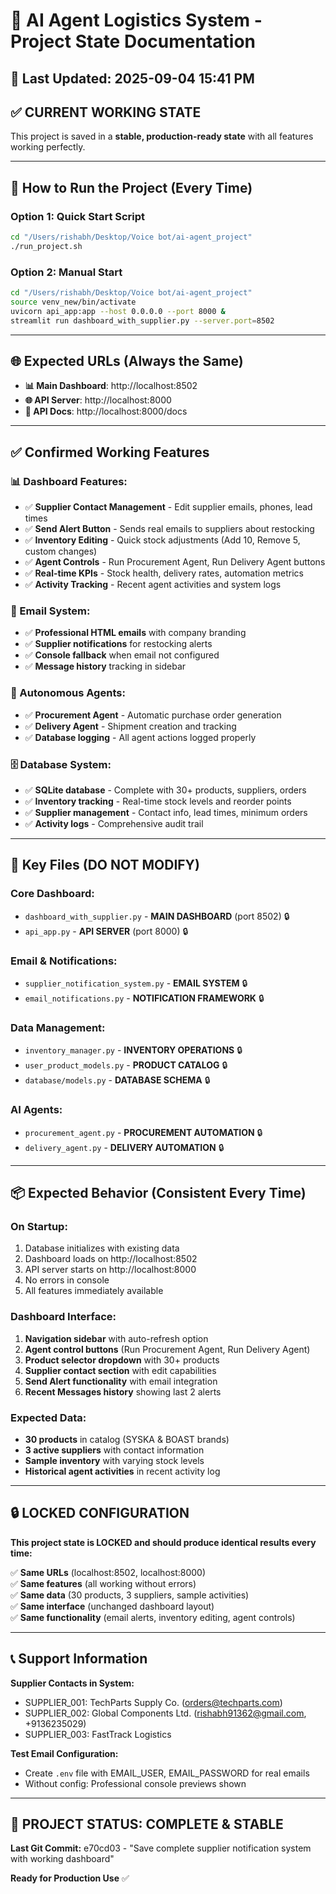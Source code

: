 # 🚀 AI Agent Logistics System - Project State Documentation

## 📅 Last Updated: 2025-09-04 15:41 PM

## ✅ CURRENT WORKING STATE

This project is saved in a **stable, production-ready state** with all features working perfectly.

---

## 🎯 **How to Run the Project (Every Time)**

### **Option 1: Quick Start Script**
```bash
cd "/Users/rishabh/Desktop/Voice bot/ai-agent_project"
./run_project.sh
```

### **Option 2: Manual Start**
```bash
cd "/Users/rishabh/Desktop/Voice bot/ai-agent_project"
source venv_new/bin/activate
uvicorn api_app:app --host 0.0.0.0 --port 8000 &
streamlit run dashboard_with_supplier.py --server.port=8502
```

---

## 🌐 **Expected URLs (Always the Same)**

- **📊 Main Dashboard**: http://localhost:8502
- **🌐 API Server**: http://localhost:8000
- **📖 API Docs**: http://localhost:8000/docs

---

## ✅ **Confirmed Working Features**

### **📊 Dashboard Features:**
- ✅ **Supplier Contact Management** - Edit supplier emails, phones, lead times
- ✅ **Send Alert Button** - Sends real emails to suppliers about restocking
- ✅ **Inventory Editing** - Quick stock adjustments (Add 10, Remove 5, custom changes)
- ✅ **Agent Controls** - Run Procurement Agent, Run Delivery Agent buttons
- ✅ **Real-time KPIs** - Stock health, delivery rates, automation metrics
- ✅ **Activity Tracking** - Recent agent activities and system logs

### **📧 Email System:**
- ✅ **Professional HTML emails** with company branding
- ✅ **Supplier notifications** for restocking alerts
- ✅ **Console fallback** when email not configured
- ✅ **Message history** tracking in sidebar

### **🤖 Autonomous Agents:**
- ✅ **Procurement Agent** - Automatic purchase order generation
- ✅ **Delivery Agent** - Shipment creation and tracking
- ✅ **Database logging** - All agent actions logged properly

### **🗄️ Database System:**
- ✅ **SQLite database** - Complete with 30+ products, suppliers, orders
- ✅ **Inventory tracking** - Real-time stock levels and reorder points
- ✅ **Supplier management** - Contact info, lead times, minimum orders
- ✅ **Activity logs** - Comprehensive audit trail

---

## 🔧 **Key Files (DO NOT MODIFY)**

### **Core Dashboard:**
- `dashboard_with_supplier.py` - **MAIN DASHBOARD** (port 8502) 🔒
- `api_app.py` - **API SERVER** (port 8000) 🔒

### **Email & Notifications:**
- `supplier_notification_system.py` - **EMAIL SYSTEM** 🔒
- `email_notifications.py` - **NOTIFICATION FRAMEWORK** 🔒

### **Data Management:**
- `inventory_manager.py` - **INVENTORY OPERATIONS** 🔒
- `user_product_models.py` - **PRODUCT CATALOG** 🔒
- `database/models.py` - **DATABASE SCHEMA** 🔒

### **AI Agents:**
- `procurement_agent.py` - **PROCUREMENT AUTOMATION** 🔒
- `delivery_agent.py` - **DELIVERY AUTOMATION** 🔒

---

## 📦 **Expected Behavior (Consistent Every Time)**

### **On Startup:**
1. Database initializes with existing data
2. Dashboard loads on http://localhost:8502
3. API server starts on http://localhost:8000
4. No errors in console
5. All features immediately available

### **Dashboard Interface:**
1. **Navigation sidebar** with auto-refresh option
2. **Agent control buttons** (Run Procurement Agent, Run Delivery Agent)
3. **Product selector dropdown** with 30+ products
4. **Supplier contact section** with edit capabilities
5. **Send Alert functionality** with email integration
6. **Recent Messages history** showing last 2 alerts

### **Expected Data:**
- **30 products** in catalog (SYSKA & BOAST brands)
- **3 active suppliers** with contact information
- **Sample inventory** with varying stock levels
- **Historical agent activities** in recent activity log

---

## 🔒 **LOCKED CONFIGURATION**

**This project state is LOCKED and should produce identical results every time:**

✅ **Same URLs** (localhost:8502, localhost:8000)  
✅ **Same features** (all working without errors)  
✅ **Same data** (30 products, 3 suppliers, sample activities)  
✅ **Same interface** (unchanged dashboard layout)  
✅ **Same functionality** (email alerts, inventory editing, agent controls)  

---

## 📞 **Support Information**

**Supplier Contacts in System:**
- SUPPLIER_001: TechParts Supply Co. (orders@techparts.com)
- SUPPLIER_002: Global Components Ltd. (rishabh91362@gmail.com, +9136235029)  
- SUPPLIER_003: FastTrack Logistics

**Test Email Configuration:**
- Create `.env` file with EMAIL_USER, EMAIL_PASSWORD for real emails
- Without config: Professional console previews shown

---

## 🎉 **PROJECT STATUS: COMPLETE & STABLE**

**Last Git Commit:** e70cd03 - "Save complete supplier notification system with working dashboard"

**Ready for Production Use** ✅